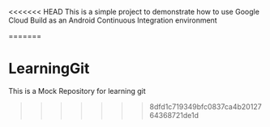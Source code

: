<<<<<<< HEAD
This is a simple project to demonstrate how to use Google Cloud Build as an Android Continuous Integration environment


=======
# LearningGit
This is a Mock Repository for learning git
>>>>>>> 8dfd1c719349bfc0837ca4b2012764368721de1d
